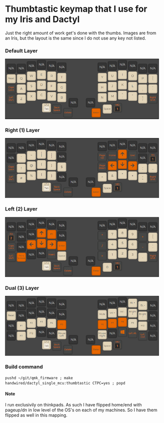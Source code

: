 # Thumbtastic keymap that I use for my Iris and Dactyl
Just the right amount of work get's done with the thumbs.
Images are from an Iris, but the layout is the same since I do not use any key not listed.
### Default Layer
![Default Layer](./images/Thumbtastic_Default.png)
### Right (1) Layer
![Right Layer](./images/Thumbtastic_Right_1.png)
### Left (2) Layer
![Left Layer](./images/Thumbtastic_Left_2.png)
### Dual (3) Layer
![Dual Layer](./images/Thumbtastic_Dual_3.png)
### Build command
`pushd ~/git/qmk_firmware ; make handwired/dactyl_single_mcu:thumbtastic CTPC=yes ; popd`

#### Note
I run exclusivily on thinkpads. As such I have flipped home/end with pageup/dn in low level of the OS's on each of my machines. So I have them flipped as well in this mapping.
